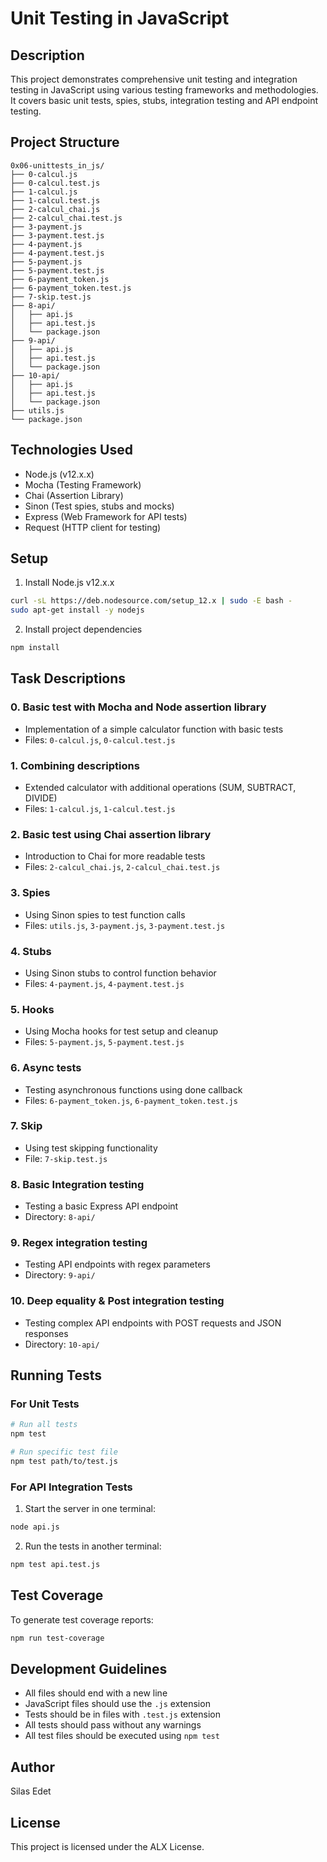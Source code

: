 # Unit Testing in JavaScript

## Description
This project demonstrates comprehensive unit testing and integration testing in JavaScript using various testing frameworks and methodologies. It covers basic unit tests, spies, stubs, integration testing and API endpoint testing.

## Project Structure
```
0x06-unittests_in_js/
├── 0-calcul.js
├── 0-calcul.test.js
├── 1-calcul.js
├── 1-calcul.test.js
├── 2-calcul_chai.js
├── 2-calcul_chai.test.js
├── 3-payment.js
├── 3-payment.test.js
├── 4-payment.js
├── 4-payment.test.js
├── 5-payment.js
├── 5-payment.test.js
├── 6-payment_token.js
├── 6-payment_token.test.js
├── 7-skip.test.js
├── 8-api/
│   ├── api.js
│   ├── api.test.js
│   └── package.json
├── 9-api/
│   ├── api.js
│   ├── api.test.js
│   └── package.json
├── 10-api/
│   ├── api.js
│   ├── api.test.js
│   └── package.json
├── utils.js
└── package.json
```

## Technologies Used
- Node.js (v12.x.x)
- Mocha (Testing Framework)
- Chai (Assertion Library)
- Sinon (Test spies, stubs and mocks)
- Express (Web Framework for API tests)
- Request (HTTP client for testing)

## Setup
1. Install Node.js v12.x.x
```bash
curl -sL https://deb.nodesource.com/setup_12.x | sudo -E bash -
sudo apt-get install -y nodejs
```

2. Install project dependencies
```bash
npm install
```

## Task Descriptions

### 0. Basic test with Mocha and Node assertion library
- Implementation of a simple calculator function with basic tests
- Files: `0-calcul.js`, `0-calcul.test.js`

### 1. Combining descriptions
- Extended calculator with additional operations (SUM, SUBTRACT, DIVIDE)
- Files: `1-calcul.js`, `1-calcul.test.js`

### 2. Basic test using Chai assertion library
- Introduction to Chai for more readable tests
- Files: `2-calcul_chai.js`, `2-calcul_chai.test.js`

### 3. Spies
- Using Sinon spies to test function calls
- Files: `utils.js`, `3-payment.js`, `3-payment.test.js`

### 4. Stubs
- Using Sinon stubs to control function behavior
- Files: `4-payment.js`, `4-payment.test.js`

### 5. Hooks
- Using Mocha hooks for test setup and cleanup
- Files: `5-payment.js`, `5-payment.test.js`

### 6. Async tests
- Testing asynchronous functions using done callback
- Files: `6-payment_token.js`, `6-payment_token.test.js`

### 7. Skip
- Using test skipping functionality
- File: `7-skip.test.js`

### 8. Basic Integration testing
- Testing a basic Express API endpoint
- Directory: `8-api/`

### 9. Regex integration testing
- Testing API endpoints with regex parameters
- Directory: `9-api/`

### 10. Deep equality & Post integration testing
- Testing complex API endpoints with POST requests and JSON responses
- Directory: `10-api/`

## Running Tests

### For Unit Tests
```bash
# Run all tests
npm test

# Run specific test file
npm test path/to/test.js
```

### For API Integration Tests
1. Start the server in one terminal:
```bash
node api.js
```

2. Run the tests in another terminal:
```bash
npm test api.test.js
```

## Test Coverage
To generate test coverage reports:
```bash
npm run test-coverage
```

## Development Guidelines
- All files should end with a new line
- JavaScript files should use the `.js` extension
- Tests should be in files with `.test.js` extension
- All tests should pass without any warnings
- All test files should be executed using `npm test`

## Author
Silas Edet

## License
This project is licensed under the ALX License.
